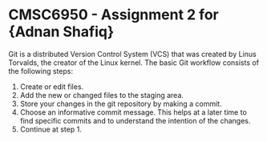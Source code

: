 # CMSC6950 - Assignment 2 for {Adnan Shafiq}
Git is a distributed Version Control System (VCS) that was created by
Linus Torvalds, the creator of the Linux kernel.
The basic Git workflow consists of the following steps:
1. Create or edit files.
2. Add the new or changed files to the staging area.
3. Store your changes in the git repository by making a commit.
4. Choose an informative commit message. This helps at a later
time to find specific commits and to understand the intention of
the changes.
5. Continue at step 1.